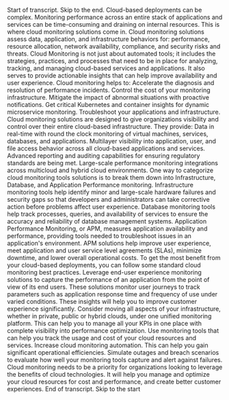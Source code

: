 Start of transcript. Skip to the end.
Cloud-based deployments can be complex.
Monitoring performance across an entire stack of applications and services can be time-consuming
and draining on internal resources.
This is where cloud monitoring solutions come in.
Cloud monitoring solutions assess data, application, and infrastructure behaviors for: performance,
resource allocation, network availability, compliance, and security risks and threats.
Cloud Monitoring is not just about automated tools; it includes the strategies, practices,
and processes that need to be in place for analyzing, tracking, and managing cloud-based
services and applications.
It also serves to provide actionable insights that can help improve availability and user
experience.
Cloud monitoring helps to: Accelerate the diagnosis and resolution of
performance incidents.
Control the cost of your monitoring infrastructure.
Mitigate the impact of abnormal situations with proactive notifications.
Get critical Kubernetes and container insights for dynamic microservice monitoring.
Troubleshoot your applications and infrastructure.
Cloud monitoring solutions are designed to give organizations visibility and control
over their entire cloud-based infrastructure.
They provide: Data in real-time with round the clock monitoring of virtual machines,
services, databases, and applications.
Multilayer visibility into application, user, and file access behavior across all cloud-based
applications and services.
Advanced reporting and auditing capabilities for ensuring regulatory standards are being
met.
Large-scale performance monitoring integrations across multicloud and hybrid cloud environments.
One way to categorize cloud monitoring tools solutions is to break them down into Infrastructure,
Database, and Application Performance monitoring.
Infrastructure monitoring tools help identify minor and large-scale hardware failures and
security gaps so that developers and administrators can take corrective action before problems
affect user experience.
Database monitoring tools help track processes, queries, and availability of services to ensure
the accuracy and reliability of database management systems.
Application Performance Monitoring, or APM, measures application availability and performance,
providing tools needed to troubleshoot issues in an application's environment.
APM solutions help improve user experience, meet application and user service level agreements
(SLAs), minimize downtime, and lower overall operational costs.
To get the most benefit from your cloud-based deployments, you can follow some standard
cloud monitoring best practices.
Leverage end-user experience monitoring solutions to capture the performance of an application
from the point of view of its end users.
These solutions monitor user journeys to track parameters such as application response time
and frequency of use under varied conditions.
These insights will help you to improve customer experience significantly.
Consider moving all aspects of your infrastructure, whether in private, public or hybrid clouds,
under one unified monitoring platform.
This can help you to manage all your KPIs in one place with complete visibility into
performance optimization.
Use monitoring tools that can help you track the usage and cost of your cloud resources
and services.
Increase cloud monitoring automation.
This can help you gain significant operational efficiencies.
Simulate outages and breach scenarios to evaluate how well your monitoring tools capture and
alert against failures.
Cloud monitoring needs to be a priority for organizations looking to leverage the benefits
of cloud technologies.
It will help you manage and optimize your cloud resources for cost and performance,
and create better customer experiences.
End of transcript. Skip to the start

